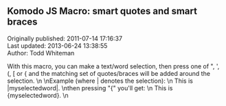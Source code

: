 ## Komodo JS Macro: smart quotes and smart braces  
Originally published: 2011-07-14 17:16:37  
Last updated: 2013-06-24 13:38:55  
Author: Todd Whiteman  
  
With this macro, you can make a text/word selection, then press one of  ", ', (, [ or {  and the matching set of quotes/braces will be added around the selection.\n\nExample (where | denotes the selection):\n   This is |myselectedword|.\nthen pressing "{" you'll get:\n   This is {myselectedword}.\n